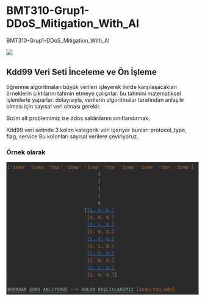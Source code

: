 # BMT310-Grup1-DDoS_Mitigation_With_AI
BMT310-Grup1-DDoS_Mitigation_With_AI

![](https://lh3.googleusercontent.com/proxy/x8-GfSelLy3x9_FaEcpxxVCorbX7NzVjCxWUpU4diLX1qZk-5NlDV2RsFx_ncG8PGm1QdqvB7qFz7Qof2y9ITPp9pAZYHnFUykd5eyAkZ9EVcg)

## Kdd99 Veri Seti İnceleme ve Ön İşleme

öğrenme algoritmaları büyük verileri işleyerek ilerde karşılaşacakları örneklerin çıktılarını tahmin etmeye çalışırlar.
bu tahmini matematiksel işlemlerle yaparlar. dolayısıyla, verilerin algoritmalar tarafından anlaşılır olması 
için sayısal veri olması gerekir.

Bizim alt problemimiz ise ddos saldırılarını sınıflandırmak. 

Kdd99 veri setinde 3 kolon kategorik veri içeriyor bunlar: 
protocol_type,
flag,
service
Bu kolonları sayısal verilere çeviriyoruz.

### Örnek olarak
![](KategorikVeriler.png)
